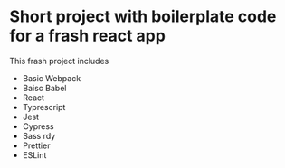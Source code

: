 # Short project with boilerplate code for a frash react app

This frash project includes

- Basic Webpack
- Baisc Babel
- React
- Typrescript
- Jest
- Cypress
- Sass rdy
- Prettier
- ESLint
